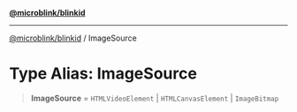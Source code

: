 [**@microblink/blinkid**](../README.md)

***

[@microblink/blinkid](../README.md) / ImageSource

# Type Alias: ImageSource

> **ImageSource** = `HTMLVideoElement` \| `HTMLCanvasElement` \| `ImageBitmap`
